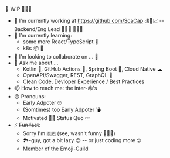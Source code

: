 🚧 WIP 👷🏻‍♂️
- 🔭 I’m currently working at https://github.com/ScaCap 💰🤖📈 -- Backend/Eng Lead 👨🏻‍💻 👨‍👧‍👧
- 🌱 I’m currently learning:
  - some more React/TypeScript 💫
  - k8s 📦 🐳
- 👯 I’m looking to collaborate on ... 🤔
- 💬 Ask me about ...
  - Kotlin 🥳, GitHub Actions 🤖, Spring Boot 🍃, Cloud Native ☁ 
  - OpenAPI/Swagger, REST, GraphQL 🔌
  - Clean Code, Devloper Experience / Best Practices 
- 📫 How to reach me: the inter-🕸's
- 😄 Pronouns:
  - Early Adpoter 🤓
  - (Somtimes) too Early Adpoter 💣
  - Motivated 💪🏻 Status Quo 💤
- ⚡ ~~Fun fact~~: 
  - Sorry I'm 🇩🇪 (see, wasn't funny 🤷🏻‍♂️)
  - 🏞-guy, got a bit lazy 😌 -- or just coding more 🤓
  - Member of the Emoji-Guild
  
  
  
